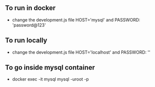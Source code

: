 ## To run in docker 
- change the development.js file HOST='mysql' and PASSWORD: 'password@123'

## To run locally
- change the development.js file HOST='localhost' and PASSWORD: ''

## To go inside mysql container
- docker exec -it mysql mysql -uroot -p